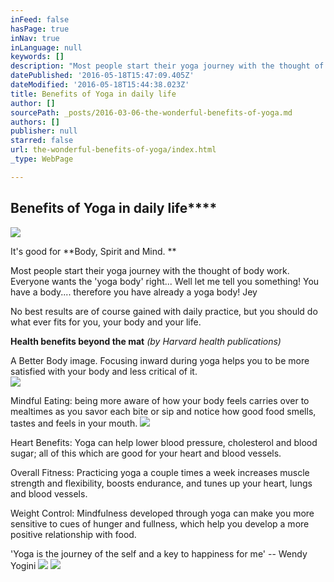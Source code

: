 ```yaml
---
inFeed: false
hasPage: true
inNav: true
inLanguage: null
keywords: []
description: "Most people start their yoga journey with the thought of body work. Everyone wants the 'yoga body' right... Well let me tell you something! You have a body.... therefore you have already a yoga body! Jey  "
datePublished: '2016-05-18T15:47:09.405Z'
dateModified: '2016-05-18T15:44:38.023Z'
title: Benefits of Yoga in daily life
author: []
sourcePath: _posts/2016-03-06-the-wonderful-benefits-of-yoga.md
authors: []
publisher: null
starred: false
url: the-wonderful-benefits-of-yoga/index.html
_type: WebPage

---
```

## Benefits of Yoga in daily life****
![](https://s3-us-west-2.amazonaws.com/the-grid-img/p/82e754d930c09584f48751ab4c651fd438e8ca7a.jpg)

It's good for **Body, Spirit and Mind. **

Most people start their yoga journey with the thought of body work. Everyone wants the 'yoga body' right... Well let me tell you something! You have a body.... therefore you have already a yoga body! Jey 

No best results are of course gained with daily
practice, but you should do what ever fits for you, your body and your life.

**Health
benefits beyond the mat** _(by Harvard health publications)_

A Better Body image. Focusing inward during yoga helps
you to be more satisfied with your body and less critical of it.   
![](https://the-grid-user-content.s3-us-west-2.amazonaws.com/453ba703-b516-4f75-be87-d3abe9394026.jpg)

Mindful Eating: being more aware of how your body feels carries over to mealtimes as you savor each bite or sip and notice how good food smells, tastes and feels in your mouth.
![](https://the-grid-user-content.s3-us-west-2.amazonaws.com/fc264d97-cad5-45d9-925e-9b8312e98504.jpg)

Heart Benefits: Yoga can help lower blood pressure, cholesterol and blood sugar; all of this which are good for your heart and blood vessels.

Overall Fitness: Practicing yoga a couple times a week
increases muscle strength and flexibility, boosts endurance, and tunes up your
heart, lungs and blood vessels.

Weight Control: Mindfulness developed through yoga can make you more sensitive to cues of hunger and fullness, which help you develop a more positive relationship with food.

'Yoga is the journey of the self and a key to
happiness for me' -- Wendy Yogini
![](https://the-grid-user-content.s3-us-west-2.amazonaws.com/8c57296e-8517-4fe5-8463-49e983c5fb1f.jpg)
![](https://the-grid-user-content.s3-us-west-2.amazonaws.com/4274f459-9f00-4d7f-9fbe-0165bbf50a52.jpg)